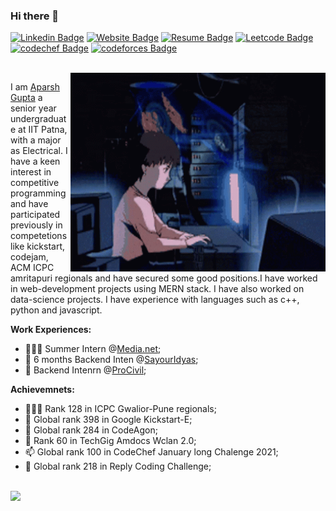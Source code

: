 ### Hi there 👋
[![Linkedin Badge](https://img.shields.io/badge/-LinkedIn-0e76a8?style=for-the-badge&logo=Linkedin&logoColor=white)](https://www.linkedin.com/in/aparsh-gupta-623690170/)
[![Website Badge](https://img.shields.io/badge/Website-3b5998?style=for-the-badge&logo=google-chrome&logoColor=white)](https://aparsh.netlify.app/)
[![Resume Badge](https://img.shields.io/badge/Resume-E41321?style=for-the-badge&logo=Brave&logoColor=white)](https://aparsh.netlify.app/)
[![Leetcode Badge](https://img.shields.io/badge/LeetCode-FFA116?style=for-the-badge&logo=LeetCode&logoColor=white)](https://leetcode.com/aparsh/)
[![codechef Badge](https://img.shields.io/badge/CodeChef-5B4638?style=for-the-badge&logo=CodeChef&logoColor=white)](https://www.codechef.com/users/aparshgupta)
[![codeforces Badge](https://img.shields.io/badge/Codeforces-1F8ACB?style=for-the-badge&logo=Codeforces&logoColor=white)](http://codeforces.com/profile/aparsh)

</br>
<img align="right" alt="GIF" src="https://github.com/aparsh/aparsh/blob/main/coding.gif?raw=true" width="408" height="318" />

I am [Aparsh Gupta](https://aparsh.netlify.app/) a senior year undergraduate at IIT Patna, with a major as Electrical. I have a keen interest in competitive programming and have participated previously in competetions like kickstart, codejam, ACM ICPC amritapuri regionals and have secured some good positions.I have worked in web-development projects using MERN stack. I have also worked on data-science projects. I have experience with languages such as c++, python and javascript.


**Work Experiences:**

- 👨🏻‍💻 Summer Intern @[Media.net](http://media.net/);
- 🚀 6 months Backend Inten @[SayourIdyas](http://idya.in);
- 💬 Backend Intenrn @[ProCivil](https://procivil.in/); 


**Achievemnets:**

- 👨🏻‍💻 Rank 128 in ICPC Gwalior-Pune regionals;
- 🚀 Global rank 398 in Google Kickstart-E; 
- 💬 Global rank 284 in CodeAgon; 
- 📝 Rank 60 in TechGig Amdocs Wclan 2.0; 
- 📫 Global rank 100 in CodeChef January long Chalenge 2021;
- 📝 Global rank 218 in Reply Coding Challenge; 
</br>
<img height="180em" src="https://github-readme-stats.vercel.app/api?username=aparsh&show_icons=true&hide_border=true&&count_private=true&include_all_commits=true" />
